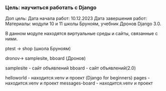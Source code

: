 
<h3>Цель: научиться работать с Django</h3>
Доп цель:  
Дата начала работ: 10.12.2023
Дата завершения работ: 
Материалы: модули 10 и 11 школы Бруноям, учебник Дронов Django 3.0. 

В данном модуле находятся виртуальные среды и сайты, связанные с ними.

ptest -> shop (школа Бруноям)

dronov-> samplesite, bboard (Дронов)

samplesite - сайт объявлений
bboard - сайт объявлений(2.0) 


helloworld - находится.venv и проект (Django for beginners)
pages - находится.venv и проект
messages-board - находится.venv и проект